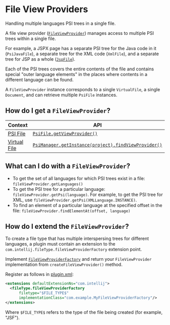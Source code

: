 <!-- Copyright 2000-2024 JetBrains s.r.o. and contributors. Use of this source code is governed by the Apache 2.0 license. -->

# File View Providers

<link-summary>Handling multiple languages PSI trees in a single file.</link-summary>

A file view provider ([`FileViewProvider`](%gh-ic%/platform/core-api/src/com/intellij/psi/FileViewProvider.java)) manages access to multiple PSI trees within a single file.

For example, a JSPX page has a separate PSI tree for the Java code in it (`PsiJavaFile`), a separate tree for the XML code (`XmlFile`), and a separate tree for JSP as a whole ([`JspFile`](%gh-ic%/java/jsp-openapi/src/com/intellij/psi/jsp/JspFile.java)).

Each of the PSI trees covers the entire contents of the file and contains special "outer language elements" in the places where contents in a different language can be found.

A `FileViewProvider` instance corresponds to a single `VirtualFile`, a single `Document`, and can retrieve multiple `PsiFile` instances.

## How do I get a `FileViewProvider`?

| Context                         | API                                                                                                                    |
|---------------------------------|------------------------------------------------------------------------------------------------------------------------|
| [PSI File](psi_files.md)        | [`PsiFile.getViewProvider()`](%gh-ic%/platform/core-api/src/com/intellij/psi/PsiFile.java)                             |
| [Virtual File](virtual_file.md) | [`PsiManager.getInstance(project).findViewProvider()`](%gh-ic%/platform/core-api/src/com/intellij/psi/PsiManager.java) |

## What can I do with a `FileViewProvider`?

* To get the set of all languages for which PSI trees exist in a file: `fileViewProvider.getLanguages()`
* To get the PSI tree for a particular language: `fileViewProvider.getPsi(language)`.
  For example, to get the PSI tree for XML, use `fileViewProvider.getPsi(XMLLanguage.INSTANCE)`.
* To find an element of a particular language at the specified offset in the file: `fileViewProvider.findElementAt(offset, language)`

## How do I extend the `FileViewProvider`?

To create a file type that has multiple interspersing trees for different languages, a plugin must contain an extension to the `com.intellij.fileType.fileViewProviderFactory` extension point.

Implement [`FileViewProviderFactory`](%gh-ic%/platform/core-api/src/com/intellij/psi/FileViewProviderFactory.java) and return your `FileViewProvider` implementation from `createFileViewProvider()` method.

Register as follows in <path>[plugin.xml](plugin_configuration_file.md)</path>:

```xml
<extensions defaultExtensionNs="com.intellij">
  <fileType.fileViewProviderFactory
      filetype="$FILE_TYPE$"
      implementationClass="com.example.MyFileViewProviderFactory"/>
</extensions>
```

Where `$FILE_TYPE$` refers to the type of the file being created (for example, "JSF").
